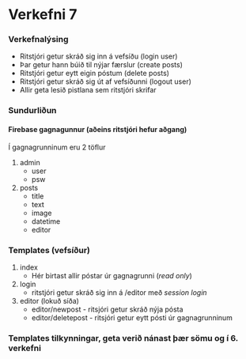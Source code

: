 # Verkefni 7

### Verkefnalýsing 

- Ritstjóri getur skráð sig inn á vefsíðu (login user)
- Þar getur hann búið til nýjar færslur (create posts)
- Ritstjóri getur eytt eigin póstum (delete posts)
- Ritstjóri getur skráð sig út af vefsíðunni (logout user)
- Allir geta lesið pistlana sem ritstjóri skrifar

### Sundurliðun

#### Firebase gagnagunnur (aðeins ritstjóri hefur aðgang)

Í gagnagrunninum eru 2 töflur

1. admin
    * user
    * psw
2. posts
    * title
    * text
    * image
    * datetime
    * editor

### Templates (vefsíður)

1. index
   * Hér birtast allir póstar úr gagnagrunni (_read only_)
2. login
   * ritstjóri getur skráð sig inn á /editor með _session login_
3. editor (lokuð síða)
   * editor/newpost - ritsjóri getur skráð nýja pósta
   * editor/deletepost - ritsjóri getur eytt pósti úr gagnagrunninum

### Templates tilkynningar, geta verið nánast þær sömu og í 6. verkefni
